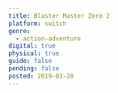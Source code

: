 ```yaml
---
title: Blaster Master Zero 2
platform: switch
genre:
  - action-adventure
digital: true
physical: true
guide: false
pending: false
posted: 2019-03-28
---
```

